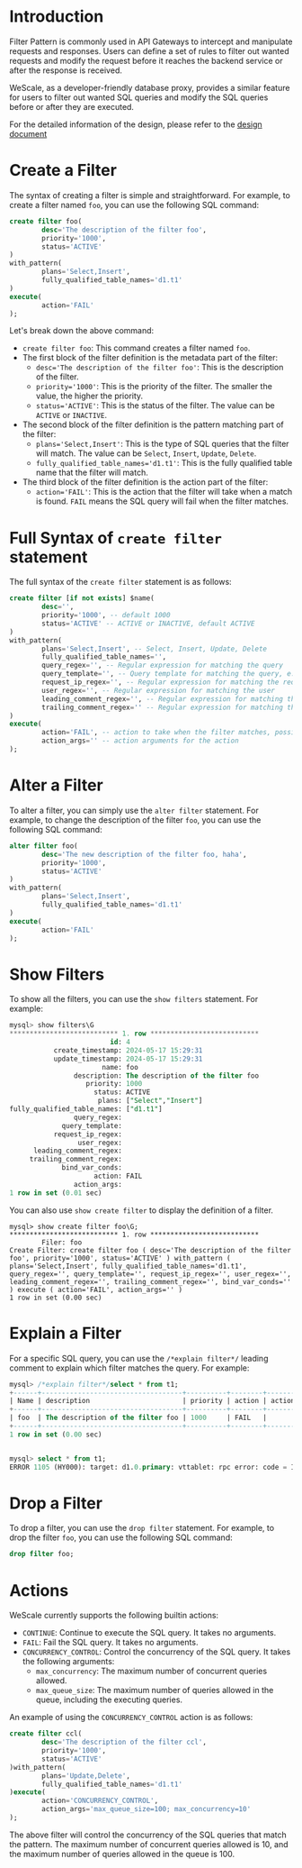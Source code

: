 # Introduction
Filter Pattern is commonly used in API Gateways to intercept and manipulate requests and responses.
Users can define a set of rules to filter out wanted requests and modify the request before it reaches the backend service or after the response is received.

WeScale, as a developer-friendly database proxy, provides a similar feature for users to filter out wanted SQL queries and modify the SQL queries before or after they are executed.

For the detailed information of the design, please refer to the [design document](..%2Fdesign%2F20240514_Filters.md)

# Create a Filter
The syntax of creating a filter is simple and straightforward. For example, to create a filter named `foo`, you can use the following SQL command:
```sql
create filter foo(
        desc='The description of the filter foo',
        priority='1000',
        status='ACTIVE'
)
with_pattern(
        plans='Select,Insert',
        fully_qualified_table_names='d1.t1'
)
execute(
        action='FAIL'
);
```

Let's break down the above command:
- `create filter foo`: This command creates a filter named `foo`.
- The first block of the filter definition is the metadata part of the filter:
    - `desc='The description of the filter foo'`: This is the description of the filter.
    - `priority='1000'`: This is the priority of the filter. The smaller the value, the higher the priority.
    - `status='ACTIVE'`: This is the status of the filter. The value can be `ACTIVE` or `INACTIVE`.
- The second block of the filter definition is the pattern matching part of the filter:
    - `plans='Select,Insert'`: This is the type of SQL queries that the filter will match. The value can be `Select`, `Insert`, `Update`, `Delete`.
    - `fully_qualified_table_names='d1.t1'`: This is the fully qualified table name that the filter will match.
- The third block of the filter definition is the action part of the filter:
    - `action='FAIL'`: This is the action that the filter will take when a match is found. `FAIL` means the SQL query will fail when the filter matches.

# Full Syntax of `create filter` statement
The full syntax of the `create filter` statement is as follows:
```sql
create filter [if not exists] $name(
        desc='',
        priority='1000', -- default 1000
        status='ACTIVE' -- ACTIVE or INACTIVE, default ACTIVE
)
with_pattern(
        plans='Select,Insert', -- Select, Insert, Update, Delete
        fully_qualified_table_names='',
        query_regex='', -- Regular expression for matching the query
        query_template='', -- Query template for matching the query, e.g., select * from t1 where id = :id
        request_ip_regex='', -- Regular expression for matching the request IP
        user_regex='', -- Regular expression for matching the user
        leading_comment_regex='', -- Regular expression for matching the leading comment of the query
        trailing_comment_regex='' -- Regular expression for matching the trailing comment of the query
)
execute(
        action='FAIL', -- action to take when the filter matches, possible values: CONTINUE, FAIL, CONCURRENCY_CONTROL
        action_args='' -- action arguments for the action
);
```

# Alter a Filter
To alter a filter, you can simply use the `alter filter` statement. For example, to change the description of the filter `foo`, you can use the following SQL command:
```sql
alter filter foo(
        desc='The new description of the filter foo, haha',
        priority='1000',
        status='ACTIVE'
)
with_pattern(
        plans='Select,Insert',
        fully_qualified_table_names='d1.t1'
)
execute(
        action='FAIL'
);
```

# Show Filters
To show all the filters, you can use the `show filters` statement. For example:
```sql
mysql> show filters\G
*************************** 1. row ***************************
                         id: 4
           create_timestamp: 2024-05-17 15:29:31
           update_timestamp: 2024-05-17 15:29:31
                       name: foo
                description: The description of the filter foo
                   priority: 1000
                     status: ACTIVE
                      plans: ["Select","Insert"]
fully_qualified_table_names: ["d1.t1"]
                query_regex:
             query_template:
           request_ip_regex:
                 user_regex:
      leading_comment_regex:
     trailing_comment_regex:
             bind_var_conds:
                     action: FAIL
                action_args:
1 row in set (0.01 sec)
```

You can also use `show create filter` to display the definition of a filter.
```
mysql> show create filter foo\G;
*************************** 1. row ***************************
        Filer: foo
Create Filter: create filter foo ( desc='The description of the filter foo', priority='1000', status='ACTIVE' ) with_pattern ( plans='Select,Insert', fully_qualified_table_names='d1.t1', query_regex='', query_template='', request_ip_regex='', user_regex='', leading_comment_regex='', trailing_comment_regex='', bind_var_conds='' ) execute ( action='FAIL', action_args='' )
1 row in set (0.00 sec)
```

# Explain a Filter
For a specific SQL query, you can use the `/*explain filter*/` leading comment to explain which filter matches the query. For example:
```sql
mysql> /*explain filter*/select * from t1;
+------+-----------------------------------+----------+--------+-------------+
| Name | description                       | priority | action | action_args |
+------+-----------------------------------+----------+--------+-------------+
| foo  | The description of the filter foo | 1000     | FAIL   |             |
+------+-----------------------------------+----------+--------+-------------+
1 row in set (0.00 sec)


mysql> select * from t1;
ERROR 1105 (HY000): target: d1.0.primary: vttablet: rpc error: code = InvalidArgument desc = disallowed due to rule: foo (CallerID: userData1)
```

# Drop a Filter
To drop a filter, you can use the `drop filter` statement. For example, to drop the filter `foo`, you can use the following SQL command:
```sql
drop filter foo;
```

# Actions
WeScale currently supports the following builtin actions:
- `CONTINUE`: Continue to execute the SQL query. It takes no arguments.
- `FAIL`: Fail the SQL query. It takes no arguments.
- `CONCURRENCY_CONTROL`: Control the concurrency of the SQL query. It takes the following arguments:
    - `max_concurrency`: The maximum number of concurrent queries allowed.
    - `max_queue_size`: The maximum number of queries allowed in the queue, including the executing queries.

An example of using the `CONCURRENCY_CONTROL` action is as follows:
```sql
create filter ccl(
        desc='The description of the filter ccl',
        priority='1000',
        status='ACTIVE'
)with_pattern(
        plans='Update,Delete',
        fully_qualified_table_names='d1.t1'
)execute(
        action='CONCURRENCY_CONTROL',
        action_args='max_queue_size=100; max_concurrency=10'
);
```
The above filter will control the concurrency of the SQL queries that match the pattern. The maximum number of concurrent queries allowed is 10, and the maximum number of queries allowed in the queue is 100.
